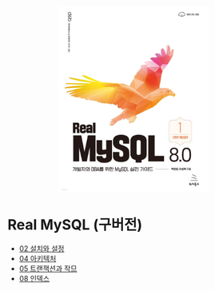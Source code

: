 <p align="center"><img src="./logo.jpeg" width="300"> </p>

# Real MySQL (구버전)
* [02 설치와 설정](./02%20%EC%84%A4%EC%B9%98%EC%99%80%20%EC%84%A4%EC%A0%95/02%20%EC%84%A4%EC%B9%98%EC%99%80%20%EC%84%A4%EC%A0%95.md)
* [04 아키텍처](./04%20아키텍처/04%20아키텍처.md)
* [05 트랜잭션과 작므](./05%20%EC%9D%B8%EB%8D%B1%EC%8A%A4/05%20%EC%9D%B8%EB%8D%B1%EC%8A%A4.md)
* [08 인덱스](./05%20인덱스/05%20인덱스.md)

